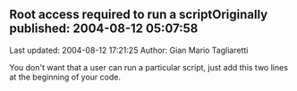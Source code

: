 ## Root access required to run a scriptOriginally published: 2004-08-12 05:07:58 
Last updated: 2004-08-12 17:21:25 
Author: Gian Mario Tagliaretti 
 
You don't want that a user can run a particular script, just add this two lines at the beginning of your code.